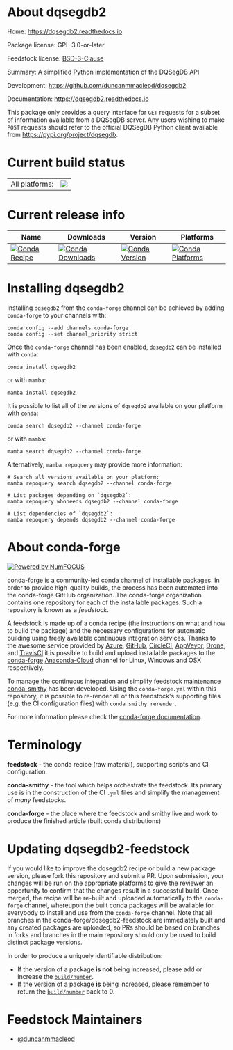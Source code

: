 About dqsegdb2
==============

Home: https://dqsegdb2.readthedocs.io

Package license: GPL-3.0-or-later

Feedstock license: [BSD-3-Clause](https://github.com/conda-forge/dqsegdb2-feedstock/blob/main/LICENSE.txt)

Summary: A simplified Python implementation of the DQSegDB API

Development: https://github.com/duncanmmacleod/dqsegdb2

Documentation: https://dqsegdb2.readthedocs.io

This package only provides a query interface for `GET` requests for a
subset of information available from a DQSegDB server.
Any users wishing to make `POST` requests should refer to the official
DQSegDB Python client available from https://pypi.org/project/dqsegdb.


Current build status
====================


<table><tr><td>All platforms:</td>
    <td>
      <a href="https://dev.azure.com/conda-forge/feedstock-builds/_build/latest?definitionId=248&branchName=main">
        <img src="https://dev.azure.com/conda-forge/feedstock-builds/_apis/build/status/dqsegdb2-feedstock?branchName=main">
      </a>
    </td>
  </tr>
</table>

Current release info
====================

| Name | Downloads | Version | Platforms |
| --- | --- | --- | --- |
| [![Conda Recipe](https://img.shields.io/badge/recipe-dqsegdb2-green.svg)](https://anaconda.org/conda-forge/dqsegdb2) | [![Conda Downloads](https://img.shields.io/conda/dn/conda-forge/dqsegdb2.svg)](https://anaconda.org/conda-forge/dqsegdb2) | [![Conda Version](https://img.shields.io/conda/vn/conda-forge/dqsegdb2.svg)](https://anaconda.org/conda-forge/dqsegdb2) | [![Conda Platforms](https://img.shields.io/conda/pn/conda-forge/dqsegdb2.svg)](https://anaconda.org/conda-forge/dqsegdb2) |

Installing dqsegdb2
===================

Installing `dqsegdb2` from the `conda-forge` channel can be achieved by adding `conda-forge` to your channels with:

```
conda config --add channels conda-forge
conda config --set channel_priority strict
```

Once the `conda-forge` channel has been enabled, `dqsegdb2` can be installed with `conda`:

```
conda install dqsegdb2
```

or with `mamba`:

```
mamba install dqsegdb2
```

It is possible to list all of the versions of `dqsegdb2` available on your platform with `conda`:

```
conda search dqsegdb2 --channel conda-forge
```

or with `mamba`:

```
mamba search dqsegdb2 --channel conda-forge
```

Alternatively, `mamba repoquery` may provide more information:

```
# Search all versions available on your platform:
mamba repoquery search dqsegdb2 --channel conda-forge

# List packages depending on `dqsegdb2`:
mamba repoquery whoneeds dqsegdb2 --channel conda-forge

# List dependencies of `dqsegdb2`:
mamba repoquery depends dqsegdb2 --channel conda-forge
```


About conda-forge
=================

[![Powered by
NumFOCUS](https://img.shields.io/badge/powered%20by-NumFOCUS-orange.svg?style=flat&colorA=E1523D&colorB=007D8A)](https://numfocus.org)

conda-forge is a community-led conda channel of installable packages.
In order to provide high-quality builds, the process has been automated into the
conda-forge GitHub organization. The conda-forge organization contains one repository
for each of the installable packages. Such a repository is known as a *feedstock*.

A feedstock is made up of a conda recipe (the instructions on what and how to build
the package) and the necessary configurations for automatic building using freely
available continuous integration services. Thanks to the awesome service provided by
[Azure](https://azure.microsoft.com/en-us/services/devops/), [GitHub](https://github.com/),
[CircleCI](https://circleci.com/), [AppVeyor](https://www.appveyor.com/),
[Drone](https://cloud.drone.io/welcome), and [TravisCI](https://travis-ci.com/)
it is possible to build and upload installable packages to the
[conda-forge](https://anaconda.org/conda-forge) [Anaconda-Cloud](https://anaconda.org/)
channel for Linux, Windows and OSX respectively.

To manage the continuous integration and simplify feedstock maintenance
[conda-smithy](https://github.com/conda-forge/conda-smithy) has been developed.
Using the ``conda-forge.yml`` within this repository, it is possible to re-render all of
this feedstock's supporting files (e.g. the CI configuration files) with ``conda smithy rerender``.

For more information please check the [conda-forge documentation](https://conda-forge.org/docs/).

Terminology
===========

**feedstock** - the conda recipe (raw material), supporting scripts and CI configuration.

**conda-smithy** - the tool which helps orchestrate the feedstock.
                   Its primary use is in the construction of the CI ``.yml`` files
                   and simplify the management of *many* feedstocks.

**conda-forge** - the place where the feedstock and smithy live and work to
                  produce the finished article (built conda distributions)


Updating dqsegdb2-feedstock
===========================

If you would like to improve the dqsegdb2 recipe or build a new
package version, please fork this repository and submit a PR. Upon submission,
your changes will be run on the appropriate platforms to give the reviewer an
opportunity to confirm that the changes result in a successful build. Once
merged, the recipe will be re-built and uploaded automatically to the
`conda-forge` channel, whereupon the built conda packages will be available for
everybody to install and use from the `conda-forge` channel.
Note that all branches in the conda-forge/dqsegdb2-feedstock are
immediately built and any created packages are uploaded, so PRs should be based
on branches in forks and branches in the main repository should only be used to
build distinct package versions.

In order to produce a uniquely identifiable distribution:
 * If the version of a package **is not** being increased, please add or increase
   the [``build/number``](https://docs.conda.io/projects/conda-build/en/latest/resources/define-metadata.html#build-number-and-string).
 * If the version of a package **is** being increased, please remember to return
   the [``build/number``](https://docs.conda.io/projects/conda-build/en/latest/resources/define-metadata.html#build-number-and-string)
   back to 0.

Feedstock Maintainers
=====================

* [@duncanmmacleod](https://github.com/duncanmmacleod/)

